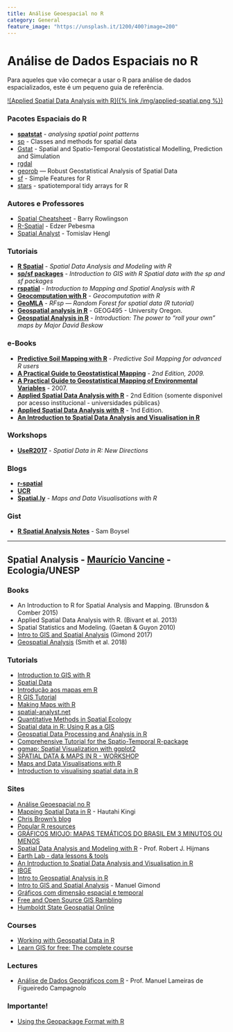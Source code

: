```yaml
---
title: Análise Geoespacial no R
category: General
feature_image: "https://unsplash.it/1200/400?image=200"
---
```

# Análise de Dados Espaciais no R
Para aqueles que vão começar a usar o R para análise de dados espacializados, este é um pequeno guia de referência.

[![Applied Spatial Data Analysis with R]({% link /img/applied-spatial.png %})](http://gis.humboldt.edu/OLM/r/Spatial%20Analysis%20With%20R.pdf)

### Pacotes Espaciais do R
- **[spatstat](http://spatstat.org)** - *analysing spatial point patterns*
- [sp](https://www.rdocumentation.org/packages/sp/versions/1.3-1) - Classes and methods for spatial data
- [Gstat](https://www.rdocumentation.org/packages/gstat/versions/1.1-6) - Spatial and Spatio-Temporal Geostatistical Modelling, Prediction and Simulation
- [rgdal](https://github.com/jeroen/rgdal)
- [georob](https://www.rdocumentation.org/packages/georob/versions/0.3-6) — Robust Geostatistical Analysis of Spatial Data
- [sf](https://r-spatial.github.io/sf) - Simple Features for R
- [stars](https://r-spatial.github.io/stars) - spatiotemporal tidy arrays for R

### Autores e Professores
- [Spatial Cheatsheet](http://www.maths.lancs.ac.uk/~rowlings/Teaching/UseR2012/index.html) - Barry Rowlingson
- [R-Spatial](https://edzer.github.io) - Edzer Pebesma
- [Spatial Analyst](http://spatial-analyst.net) - Tomislav Hengl

### Tutoriais
- **[R Spatial](http://rspatial.org)** - *Spatial Data Analysis and Modeling with R*
- **[sp/sf packages](https://www.jessesadler.com/post/gis-with-r-intro)** - *Introduction to GIS with R
Spatial data with the sp and sf packages*
- **[rspatial](https://cengel.github.io/rspatial)** - *Introduction to Mapping and Spatial Analysis with R*
- **[Geocomputation with R](http://geocompr.robinlovelace.net)** - *Geocomputation with R*
- **[GeoMLA](https://github.com/thengl/GeoMLA)** - *RFsp — Random Forest for spatial data (R tutorial)*
- **[Geospatial analysis in R](http://geog.uoregon.edu/bartlein/courses/geog495/lec07.html)** - GEOG495 - University Oregon.
- **[Geospatial Analysis in R](http://data-analytics.net/cep/Schedule_files/geospatial.html)** - *Introduction: The power to “roll your own” maps by Major David Beskow*

### e-Books
- **[Predictive Soil Mapping with R](https://envirometrix.github.io/PredictiveSoilMapping/)** - *Predictive Soil Mapping for advanced R users*
- **[A Practical Guide to Geostatistical Mapping](https://library.wur.nl/isric/fulltext/isricu_i27272_001.pdf)** - *2nd Edition, 2009.*
- **[A Practical Guide to Geostatistical Mapping of Environmental Variables](https://ec.europa.eu/jrc/en/publication/eur-scientific-and-technical-research-reports/practical-guide-geostatistical-mapping-environmental-variables)** - 2007.
- **[Applied Spatial Data Analysis with R](https://link.springer.com/content/pdf/10.1007%2F978-1-4614-7618-4.pdf)** - 2nd Edition {somente disponivel por acesso institucional - universidades públicas}
- **[Applied Spatial Data Analysis with R](http://gis.humboldt.edu/OLM/r/Spatial%20Analysis%20With%20R.pdf)** - 1nd Edition.
- **[An Introduction to Spatial Data Analysis and Visualisation in R](http://www.spatialanalysisonline.com/An%20Introduction%20to%20Spatial%20Data%20Analysis%20in%20R.pdf)**

### Workshops
- **[UseR2017](https://edzer.github.io/UseR2017)** - *Spatial Data in R: New Directions*

### Blogs
- **[r-spatial](http://r-spatial.org)**
- **[UCR](http://uc-r.github.io)**
- **[Spatial.ly](http://spatial.ly/r)** - *Maps and Data Visualisations with R*

### Gist
- **[R Spatial Analysis Notes](https://gist.github.com/sboysel/fc661f26ef51eae6377b)** - Sam Boysel

---

## Spatial Analysis - [Maurício Vancine](https://sites.google.com/view/mauriciovancine/home) - Ecologia/UNESP
### Books
- An Introduction to R for Spatial Analysis and Mapping. (Brunsdon & Comber 2015)
- Applied Spatial Data Analysis with R. (Bivant et al. 2013)
- Spatial Statistics and Modeling. (Gaetan & Guyon 2010)
- [Intro to GIS and Spatial Analysis](https://mgimond.github.io/Spatial/index.html) (Gimond 2017)
- [Geospatial Analysis](http://spatialanalysisonline.com/HTML/index.html) (Smith et al. 2018)

### Tutorials
- [Introduction to GIS with R](https://www.jessesadler.com/post/gis-with-r-intro/)
- [Spatial Data](http://ncss-tech.github.io/stats_for_soil_survey/chapters/2_data/2b_spatial_data.html)
- [Introdução aos mapas em R](http://rstudio-pubs-static.s3.amazonaws.com/176768_ec7fb4801e3a4772886d61e65885fbdd.html)
- [R GIS Tutorial](http://pakillo.github.io/R-GIS-tutorial/)
- [Making Maps with R](http://eriqande.github.io/rep-res-web/lectures/making-maps-with-R.html)
- [spatial-analyst.net](http://spatial-analyst.net/wiki/index.php?title=Main_Page)
- [Quantitative Methods in Spatial Ecology](http://evansmurphy.wixsite.com/evansspatial)
- [Spatial data in R: Using R as a GIS](http://pakillo.github.io/R-GIS-tutorial/)
- [Geospatial Data Processing and Analysis in R](http://rpubs.com/ajlyons/rspatialdata)
- [Comprehensive Tutorial for the Spatio-Temporal R-package](https://cran.r-project.org/web/packages/SpatioTemporal/vignettes/ST_tutorial.pdf)
- [ggmap: Spatial Visualization with ggplot2](https://journal.r-project.org/archive/2013-1/kahle-wickham.pdf)
- [SPATIAL DATA & MAPS IN R  - WORKSHOP](https://github.com/mattjbayly/MapsProj/blob/master/Maps_Tutorial.R)
- [Maps and Data Visualisations with R](http://spatial.ly/r/)
- [Introduction to visualising spatial data in R](https://cran.r-project.org/doc/contrib/intro-spatial-rl.pdf)

### Sites
- [Análise Geoespacial no R](https://www.geosaber.com.br/general/2018/01/08/analise-espacial-R/)
- [Mapping Spatial Data in R](http://hautahi.com/rmaps) - Hautahi Kingi
- [Chris Brown’s blog](http://www.seascapemodels.org/bluecology_blog.html)
- [Popular R resources](http://www.seascapemodels.org/code.html)
- [GRÁFICOS MIOJO: MAPAS TEMÁTICOS DO BRASIL EM 3 MINUTOS OU MENOS](http://curso-r.com/blog/2017/05/04/2017-05-04-mapas-tematicos-3-minutos/)
- [Spatial Data Analysis and Modeling with R](http://www.rspatial.org/#) - Prof. Robert J. Hijmans
- [Earth Lab - data lessons & tools](https://earthdatascience.org)
- [An Introduction to Spatial Data Analysis and Visualisation in R ](https://data.cdrc.ac.uk/tutorial/an-introduction-to-spatial-data-analysis-and-visualisation-in-r)
- [IBGE](http://mapas.ibge.gov.br)
- [Intro to Geospatial Analysis in R](http://data-analytics.net/wp-content/uploads/2014/09/geo1.html)
- [Intro to GIS and Spatial Analysis](https://mgimond.github.io/Spatial/coordinate-systems.html) - Manuel Gimond
- [Gráficos com dimensão espacial e temporal](https://italocegatta.github.io/graficos-com-dimensao-espacial-e-temporal/)
- [Free and Open Source GIS Rambling](https://anitagraser.com)
- [Humboldt State Geospatial Online](http://gis.humboldt.edu/OLM/OLM_Homepage/index.html)

### Courses
- [Working with Geospatial Data in R](https://www.datacamp.com/courses/working-with-geospatial-data-in-r)
- [Learn GIS for free: The complete course](https://blog.gvsig.org/2017/08/01/learn-gis-for-free-the-complete-course/)

### Lectures
- [Análise de Dados Geográficos com R](https://fenix.isa.ulisboa.pt/qubEdu/cursos/ce.adg_r/lateral/material-pedagogico) - Prof. Manuel Lameiras de Figueiredo Campagnolo

### Importante!
- [Using the Geopackage Format with R](http://jsta.github.io/2016/07/14/geopackage-r.html)
